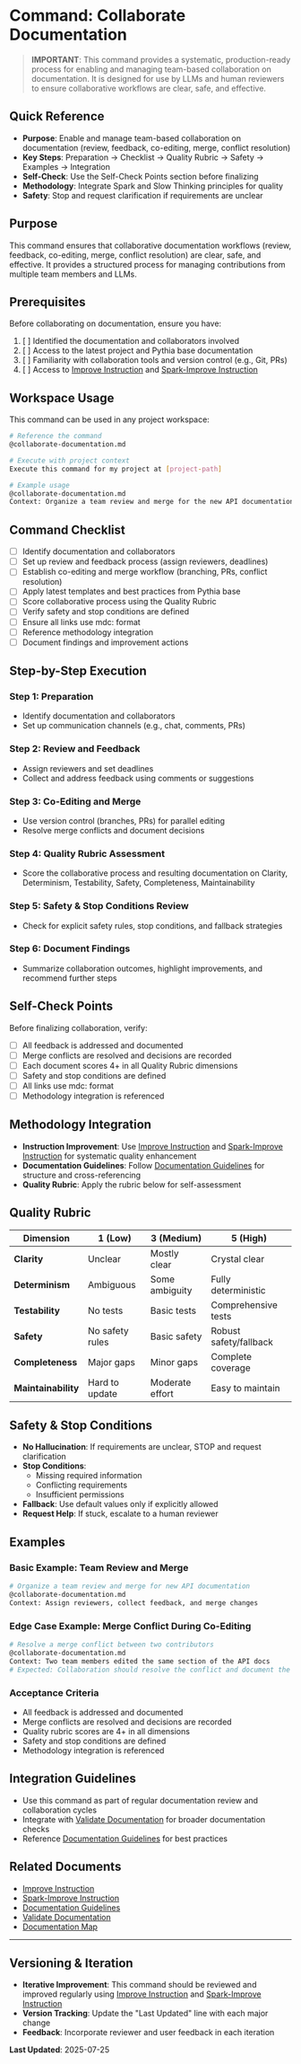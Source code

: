 # Command: Collaborate Documentation

> **IMPORTANT**: This command provides a systematic, production-ready process for enabling and managing team-based collaboration on documentation. It is designed for use by LLMs and human reviewers to ensure collaborative workflows are clear, safe, and effective.

## Quick Reference

- **Purpose**: Enable and manage team-based collaboration on documentation (review, feedback, co-editing, merge, conflict resolution)
- **Key Steps**: Preparation → Checklist → Quality Rubric → Safety → Examples → Integration
- **Self-Check**: Use the Self-Check Points section before finalizing
- **Methodology**: Integrate Spark and Slow Thinking principles for quality
- **Safety**: Stop and request clarification if requirements are unclear

## Purpose

This command ensures that collaborative documentation workflows (review, feedback, co-editing, merge, conflict resolution) are clear, safe, and effective. It provides a structured process for managing contributions from multiple team members and LLMs.

## Prerequisites

Before collaborating on documentation, ensure you have:

1. [ ] Identified the documentation and collaborators involved
2. [ ] Access to the latest project and Pythia base documentation
3. [ ] Familiarity with collaboration tools and version control (e.g., Git, PRs)
4. [ ] Access to [Improve Instruction](mdc:commands/improve-instruction.md) and [Spark-Improve Instruction](mdc:commands/improve-instruction-spark.md)

## Workspace Usage

This command can be used in any project workspace:

```bash
# Reference the command
@collaborate-documentation.md

# Execute with project context
Execute this command for my project at [project-path]

# Example usage
@collaborate-documentation.md
Context: Organize a team review and merge for the new API documentation
```

## Command Checklist

- [ ] Identify documentation and collaborators
- [ ] Set up review and feedback process (assign reviewers, deadlines)
- [ ] Establish co-editing and merge workflow (branching, PRs, conflict resolution)
- [ ] Apply latest templates and best practices from Pythia base
- [ ] Score collaborative process using the Quality Rubric
- [ ] Verify safety and stop conditions are defined
- [ ] Ensure all links use mdc: format
- [ ] Reference methodology integration
- [ ] Document findings and improvement actions

## Step-by-Step Execution

### Step 1: Preparation

- Identify documentation and collaborators
- Set up communication channels (e.g., chat, comments, PRs)

### Step 2: Review and Feedback

- Assign reviewers and set deadlines
- Collect and address feedback using comments or suggestions

### Step 3: Co-Editing and Merge

- Use version control (branches, PRs) for parallel editing
- Resolve merge conflicts and document decisions

### Step 4: Quality Rubric Assessment

- Score the collaborative process and resulting documentation on Clarity, Determinism, Testability, Safety, Completeness, Maintainability

### Step 5: Safety & Stop Conditions Review

- Check for explicit safety rules, stop conditions, and fallback strategies

### Step 6: Document Findings

- Summarize collaboration outcomes, highlight improvements, and recommend further steps

## Self-Check Points

Before finalizing collaboration, verify:

- [ ] All feedback is addressed and documented
- [ ] Merge conflicts are resolved and decisions are recorded
- [ ] Each document scores 4+ in all Quality Rubric dimensions
- [ ] Safety and stop conditions are defined
- [ ] All links use mdc: format
- [ ] Methodology integration is referenced

## Methodology Integration

- **Instruction Improvement**: Use [Improve Instruction](mdc:commands/improve-instruction.md) and [Spark-Improve Instruction](mdc:commands/improve-instruction-spark.md) for systematic quality enhancement
- **Documentation Guidelines**: Follow [Documentation Guidelines](mdc:methodology/documentation-guidelines.md) for structure and cross-referencing
- **Quality Rubric**: Apply the rubric below for self-assessment

## Quality Rubric

| Dimension           | 1 (Low)         | 3 (Medium)      | 5 (High)               |
| ------------------- | --------------- | --------------- | ---------------------- |
| **Clarity**         | Unclear         | Mostly clear    | Crystal clear          |
| **Determinism**     | Ambiguous       | Some ambiguity  | Fully deterministic    |
| **Testability**     | No tests        | Basic tests     | Comprehensive tests    |
| **Safety**          | No safety rules | Basic safety    | Robust safety/fallback |
| **Completeness**    | Major gaps      | Minor gaps      | Complete coverage      |
| **Maintainability** | Hard to update  | Moderate effort | Easy to maintain       |

## Safety & Stop Conditions

- **No Hallucination**: If requirements are unclear, STOP and request clarification
- **Stop Conditions**:
  - Missing required information
  - Conflicting requirements
  - Insufficient permissions
- **Fallback**: Use default values only if explicitly allowed
- **Request Help**: If stuck, escalate to a human reviewer

## Examples

### Basic Example: Team Review and Merge

```bash
# Organize a team review and merge for new API documentation
@collaborate-documentation.md
Context: Assign reviewers, collect feedback, and merge changes
```

### Edge Case Example: Merge Conflict During Co-Editing

```bash
# Resolve a merge conflict between two contributors
@collaborate-documentation.md
Context: Two team members edited the same section of the API docs
# Expected: Collaboration should resolve the conflict and document the decision
```

### Acceptance Criteria

- All feedback is addressed and documented
- Merge conflicts are resolved and decisions are recorded
- Quality rubric scores are 4+ in all dimensions
- Safety and stop conditions are defined
- Methodology integration is referenced

## Integration Guidelines

- Use this command as part of regular documentation review and collaboration cycles
- Integrate with [Validate Documentation](mdc:commands/validate-documentation.md) for broader documentation checks
- Reference [Documentation Guidelines](mdc:methodology/documentation-guidelines.md) for best practices

## Related Documents

- [Improve Instruction](mdc:commands/improve-instruction.md)
- [Spark-Improve Instruction](mdc:commands/improve-instruction-spark.md)
- [Documentation Guidelines](mdc:methodology/documentation-guidelines.md)
- [Validate Documentation](mdc:commands/validate-documentation.md)
- [Documentation Map](mdc:navigation/documentation-map.md)

---

## Versioning & Iteration

- **Iterative Improvement**: This command should be reviewed and improved regularly using [Improve Instruction](mdc:commands/improve-instruction.md) and [Spark-Improve Instruction](mdc:commands/improve-instruction-spark.md)
- **Version Tracking**: Update the "Last Updated" line with each major change
- **Feedback**: Incorporate reviewer and user feedback in each iteration

**Last Updated**: 2025-07-25
